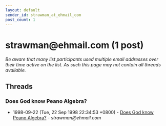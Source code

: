```yaml
---
layout: default
sender_id: strawman_at_ehmail_com
post_count: 1
---
```


# strawman<span>@</span>ehmail.com (1 post)

_Be aware that many list participants used multiple email addresses over their time active on the list. As such this page may not contain all threads available._

## Threads

### Does God know Peano Algebra?
+ 1998-09-22 (Tue, 22 Sep 1998 22:34:53 +0800) - [Does God know Peano Algebra?](/archive/1998/09/9cecc6c061f8346e65e0632f563439026911275eab5e5de942481995699341f6) - _strawman@ehmail.com_

